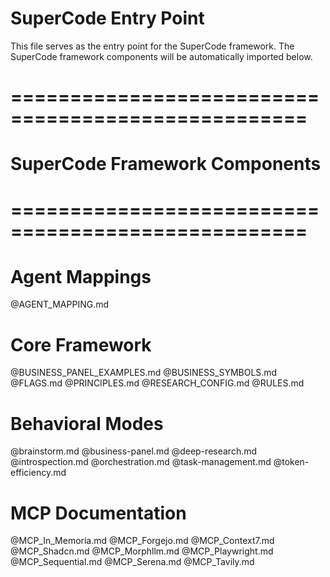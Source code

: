 # SuperCode Entry Point

This file serves as the entry point for the SuperCode framework.
The SuperCode framework components will be automatically imported below.

# ===================================================
# SuperCode Framework Components
# ===================================================

# Agent Mappings
@AGENT_MAPPING.md

# Core Framework
@BUSINESS_PANEL_EXAMPLES.md
@BUSINESS_SYMBOLS.md
@FLAGS.md
@PRINCIPLES.md
@RESEARCH_CONFIG.md
@RULES.md

# Behavioral Modes
@brainstorm.md
@business-panel.md
@deep-research.md
@introspection.md
@orchestration.md
@task-management.md
@token-efficiency.md

# MCP Documentation
@MCP_In_Memoria.md
@MCP_Forgejo.md
@MCP_Context7.md
@MCP_Shadcn.md
@MCP_Morphllm.md
@MCP_Playwright.md
@MCP_Sequential.md
@MCP_Serena.md
@MCP_Tavily.md
